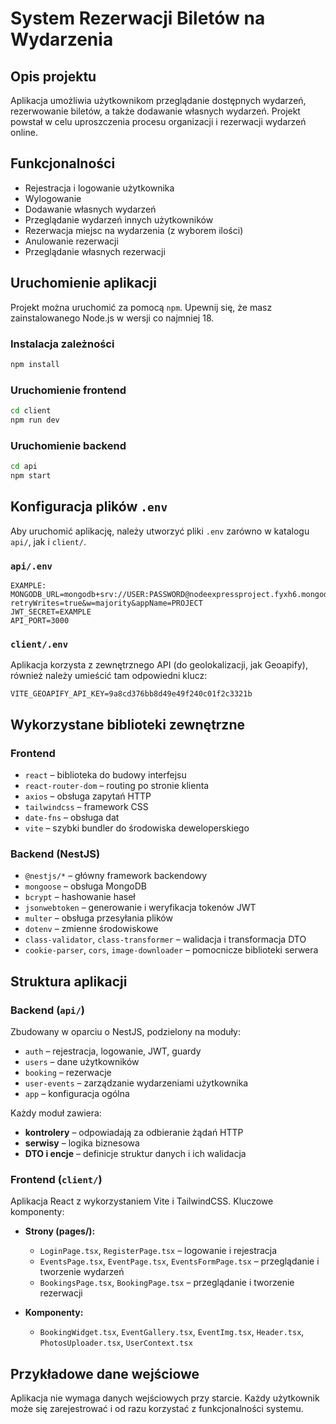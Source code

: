 # System Rezerwacji Biletów na Wydarzenia

## Opis projektu

Aplikacja umożliwia użytkownikom przeglądanie dostępnych wydarzeń, rezerwowanie biletów, a także dodawanie własnych wydarzeń. Projekt powstał w celu uproszczenia procesu organizacji i rezerwacji wydarzeń online.

## Funkcjonalności

- Rejestracja i logowanie użytkownika
- Wylogowanie
- Dodawanie własnych wydarzeń
- Przeglądanie wydarzeń innych użytkowników
- Rezerwacja miejsc na wydarzenia (z wyborem ilości)
- Anulowanie rezerwacji
- Przeglądanie własnych rezerwacji

## Uruchomienie aplikacji

Projekt można uruchomić za pomocą `npm`. Upewnij się, że masz zainstalowanego Node.js w wersji co najmniej 18.

### Instalacja zależności

```bash
npm install
```

### Uruchomienie frontend

```bash
cd client
npm run dev
```

### Uruchomienie backend

```bash
cd api
npm start
```

## Konfiguracja plików `.env`

Aby uruchomić aplikację, należy utworzyć pliki `.env` zarówno w katalogu `api/`, jak i `client/`.

### `api/.env`

```env
EXAMPLE:
MONGODB_URL=mongodb+srv://USER:PASSWORD@nodeexpressproject.fyxh6.mongodb.net/PROJECT?retryWrites=true&w=majority&appName=PROJECT
JWT_SECRET=EXAMPLE
API_PORT=3000
```

### `client/.env`

Aplikacja korzysta z zewnętrznego API (do geolokalizacji, jak Geoapify), również należy umieścić tam odpowiedni klucz:

```env
VITE_GEOAPIFY_API_KEY=9a8cd376bb8d49e49f240c01f2c3321b
```

## Wykorzystane biblioteki zewnętrzne

### Frontend

- `react` – biblioteka do budowy interfejsu
- `react-router-dom` – routing po stronie klienta
- `axios` – obsługa zapytań HTTP
- `tailwindcss` – framework CSS
- `date-fns` – obsługa dat
- `vite` – szybki bundler do środowiska deweloperskiego

### Backend (NestJS)

- `@nestjs/*` – główny framework backendowy
- `mongoose` – obsługa MongoDB
- `bcrypt` – hashowanie haseł
- `jsonwebtoken` – generowanie i weryfikacja tokenów JWT
- `multer` – obsługa przesyłania plików
- `dotenv` – zmienne środowiskowe
- `class-validator`, `class-transformer` – walidacja i transformacja DTO
- `cookie-parser`, `cors`, `image-downloader` – pomocnicze biblioteki serwera

## Struktura aplikacji

### Backend (`api/`)

Zbudowany w oparciu o NestJS, podzielony na moduły:

- `auth` – rejestracja, logowanie, JWT, guardy
- `users` – dane użytkowników
- `booking` – rezerwacje
- `user-events` – zarządzanie wydarzeniami użytkownika
- `app` – konfiguracja ogólna

Każdy moduł zawiera:

- **kontrolery** – odpowiadają za odbieranie żądań HTTP
- **serwisy** – logika biznesowa
- **DTO i encje** – definicje struktur danych i ich walidacja

### Frontend (`client/`)

Aplikacja React z wykorzystaniem Vite i TailwindCSS. Kluczowe komponenty:

- **Strony (pages/):**

  - `LoginPage.tsx`, `RegisterPage.tsx` – logowanie i rejestracja
  - `EventsPage.tsx`, `EventPage.tsx`, `EventsFormPage.tsx` – przeglądanie i tworzenie wydarzeń
  - `BookingsPage.tsx`, `BookingPage.tsx` – przeglądanie i tworzenie rezerwacji

- **Komponenty:**
  - `BookingWidget.tsx`, `EventGallery.tsx`, `EventImg.tsx`, `Header.tsx`, `PhotosUploader.tsx`, `UserContext.tsx`

## Przykładowe dane wejściowe

Aplikacja nie wymaga danych wejściowych przy starcie. Każdy użytkownik może się zarejestrować i od razu korzystać z funkcjonalności systemu.
